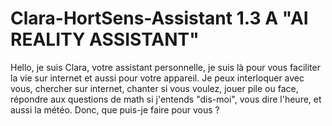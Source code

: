 # Clara-HortSens-Assistant 1.3 A "AI REALITY ASSISTANT"
Hello, je suis Clara, votre assistant personnelle, je suis là pour vous faciliter la vie sur internet et aussi pour votre appareil. Je peux interloquer avec vous, chercher sur internet, chanter si vous voulez, jouer pile ou face, répondre aux questions de math si j'entends "dis-moi", vous dire l'heure, et aussi la météo. Donc, que puis-je faire pour vous ? 
